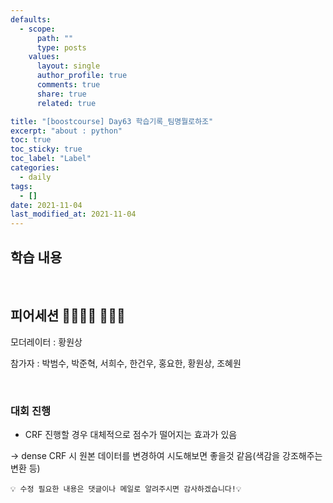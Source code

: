 ```yaml
---
defaults:
  - scope:
      path: ""
      type: posts
    values:
      layout: single
      author_profile: true
      comments: true
      share: true
      related: true

title: "[boostcourse] Day63 학습기록_팀명뭘로하조"
excerpt: "about : python"
toc: true
toc_sticky: true
toc_label: "Label"
categories:
  - daily
tags:
  - []
date: 2021-11-04
last_modified_at: 2021-11-04
---
```


## 학습 내용


<br>

## 피어세션 👨‍👨‍👦‍👦 👨‍👨‍👦

모더레이터 : 황원상

참가자 : 박범수, 박준혁, 서희수, 한건우, 홍요한, 황원상, 조혜원

<br>

### 대회 진행

- CRF 진행할 경우 대체적으로 점수가 떨어지는 효과가 있음

→ dense CRF 시 원본 데이터를 변경하여 시도해보면 좋을것 같음(색감을 강조해주는 변환 등)


```
💡 수정 필요한 내용은 댓글이나 메일로 알려주시면 감사하겠습니다!💡 
```
